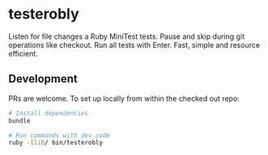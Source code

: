 # testerobly

Listen for file changes a Ruby MiniTest tests.
Pause and skip during git operations like checkout.
Run all tests with Enter.
Fast, simple and resource efficient.

## Development

PRs are welcome. To set up locally from within the checked out repo:

```sh
# Install dependencies
bundle

# Run commands with dev code
ruby -Ilib/ bin/testerobly
```
